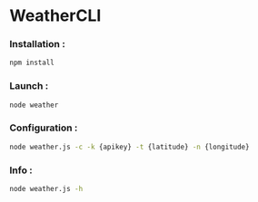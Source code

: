 # WeatherCLI
### Installation :
```sh
npm install
```
### Launch :
```sh
node weather
```
### Configuration :
```sh
node weather.js -c -k {apikey} -t {latitude} -n {longitude}
```
### Info :
```sh
node weather.js -h
```

